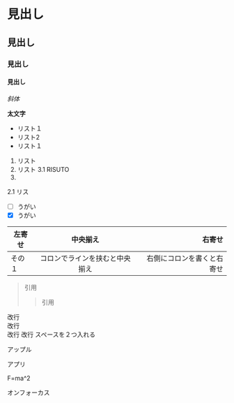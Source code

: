 # 見出し
## 見出し
### 見出し
#### 見出し
  *斜体*

  **太文字**
* リスト１
* リスト2
* リスト１
1. リスト
2. リスト
3.1 RISUTO 
3. 
2.1 リス
- [ ] うがい
- [X] うがい

| 左寄せ | 中央揃え | 右寄せ |
| ----- |:--------:| -----:|
|その１|コロンでラインを挟むと中央揃え|右側にコロンを書くと右寄せ|

> 引用
> > 引用

改行  
改行  
改行
改行
スペースを２つ入れる  

アップル

アプリ

F=ma^2

オンフォーカス
